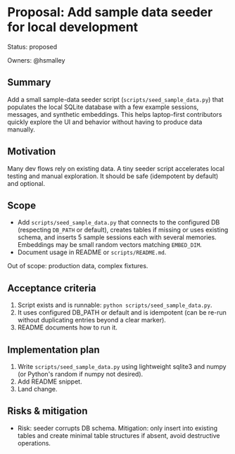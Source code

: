 <!-- OPENSPEC:START -->

# Proposal: Add sample data seeder for local development

Status: proposed

Owners: @hsmalley

## Summary

Add a small sample-data seeder script (`scripts/seed_sample_data.py`) that populates the local SQLite database with a few example sessions, messages, and synthetic embeddings. This helps laptop-first contributors quickly explore the UI and behavior without having to produce data manually.

## Motivation

Many dev flows rely on existing data. A tiny seeder script accelerates local testing and manual exploration. It should be safe (idempotent by default) and optional.

## Scope

- Add `scripts/seed_sample_data.py` that connects to the configured DB (respecting `DB_PATH` or default), creates tables if missing or uses existing schema, and inserts 5 sample sessions each with several memories. Embeddings may be small random vectors matching `EMBED_DIM`.
- Document usage in README or `scripts/README.md`.

Out of scope: production data, complex fixtures.

## Acceptance criteria

1. Script exists and is runnable: `python scripts/seed_sample_data.py`.
2. It uses configured DB_PATH or default and is idempotent (can be re-run without duplicating entries beyond a clear marker).
3. README documents how to run it.

## Implementation plan

1. Write `scripts/seed_sample_data.py` using lightweight sqlite3 and numpy (or Python's random if numpy not desired).
2. Add README snippet.
3. Land change.

## Risks & mitigation

- Risk: seeder corrupts DB schema. Mitigation: only insert into existing tables and create minimal table structures if absent, avoid destructive operations.

<!-- OPENSPEC:END -->
